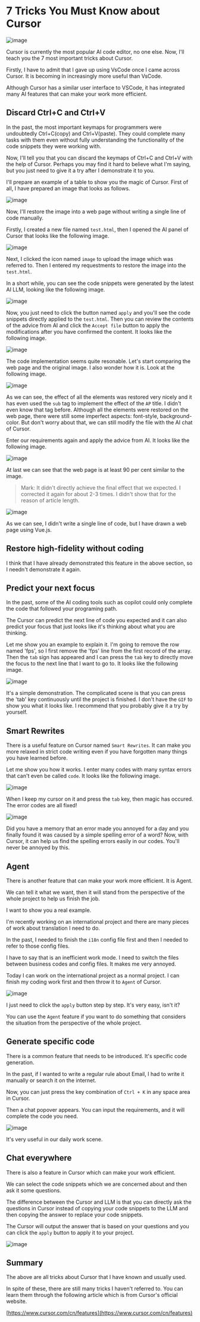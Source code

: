 # 7 Tricks You Must Know about Cursor

![image](http://shadows-mall.oss-cn-shenzhen.aliyuncs.com/images/0f134750d1c6f22701dc20bc287311a4.jpg)

Cursor is currently the most popular AI code editor, no one else. Now, I'll teach you the 7 most important tricks about Cursor.

Firstly, I have to admit that I gave up using VsCode once I came across Cursor. It is becoming in increasingly more useful than VsCode.

Although Cursor has a similar user interface to VSCode, it has integrated many AI features that can make your work more efficient.

## Discard Ctrl+C and Ctrl+V

In the past, the most important keymaps for programmers were undoubtedly Ctrl+C(copy) and Ctrl+V(paste). They could complete many tasks with them even without fully understanding the functionality of the code snippets they were working with.

Now, I'll tell you that you can discard the keymaps of Ctrl+C and Ctrl+V with the help of Cursor. Perhaps you may find it hard to believe what I'm saying, but you just need to give it a try after I demonstrate it to you.

I'll prepare an example of a table to show you the magic of Cursor. First of all, I have prepared an image that looks as follows.

![image](http://shadows-mall.oss-cn-shenzhen.aliyuncs.com/images/2d5e4e8c01fb25d9db69d609df4ad0bf.jpg)

Now, I'll restore the image into a web page without writing a single line of code manually.

Firstly, I created a new file named `test.html`, then I opened the AI panel of Cursor that looks like the following image. 

![image](http://shadows-mall.oss-cn-shenzhen.aliyuncs.com/images/0510d045fe359d4e2d2f41aa8c515990.jpg)

Next, I clicked the icon named `image` to upload the image which was referred to. Then I entered my requestments to restore the image into the `test.html`.

In a short while, you can see the code snippets were generated by the latest AI LLM, looking like the following image. 

![image](http://shadows-mall.oss-cn-shenzhen.aliyuncs.com/images/06bcf1b84916127bef7ffd542d97787b.jpg)

Now, you just need to click the button named `apply` and you'll see the code snippets directly applied to the `test.html`. Then you can review the contents of the advice from AI and click the `Accept file` button to apply the modifications after you have confirmed the content. It looks like the following image.

![image](http://shadows-mall.oss-cn-shenzhen.aliyuncs.com/images/b3eb2eecb323003121d8ff765c5f7563.jpg)

The code implementation seems quite resonable. Let's start comparing the web page and the original image. I also wonder how it is. Look at the following image.

![image](http://shadows-mall.oss-cn-shenzhen.aliyuncs.com/images/0bbd8be7d050aa7f1ff929b9bad51384.jpg)

As we can see, the effect of all the elements was restored very nicely and it has even used the `sub` tag to implement the effect of the `AP` title. I didn't even know that tag before. Although all the elements were restored on the web page, there were still some imperfect aspects: font-style, background-color. But don't worry about that, we can still modify the file with the AI chat of Cursor.

Enter our requirements again and apply the advice from AI. It looks like the following image.

![image](http://shadows-mall.oss-cn-shenzhen.aliyuncs.com/images/a5c9b3b35986dcfb4d139f884c37f20f.jpg)

At last we can see that the web page is at least 90 per cent similar to the image.

> Mark: It didn't directly achieve the final effect that we expected. I corrected it again for about 2-3 times. I didn't show that for the reason of article length.

![image](http://shadows-mall.oss-cn-shenzhen.aliyuncs.com/images/52d5213e9bffaab5d6e17b000a71201f.jpg)

As we can see, I didn't write a single line of code, but I have drawn a web page using Vue.js.

## Restore high-fidelity without coding

I think that I have already demonstrated this feature in the above section, so I needn't demonstrate it again.

## Predict your next focus

In the past, some of the AI coding tools such as copilot could only complete the code that followed your programing path.

The Cursor can predict the next line of code you expected and it can also predict your focus that just looks like it's thinking about what you are thinking.

Let me show you an example to explain it. I'm going to remove the row named 'fps', so I first remove the 'fps' line from the first record of the array. Then the `tab` sign has appeared and I can press the `tab` key to directly move the focus to the next line that I want to go to. It looks like the following image.

![image](http://shadows-mall.oss-cn-shenzhen.aliyuncs.com/images/223ef653e92eee35a7b898bb4cd7cbfc.jpg)

It's a simple demonstration. The complicated scene is that you can press the 'tab' key continuously until the project is finished. I don't have the `GIF` to show you what it looks like. I recommend that you probably give it a try by yourself.

## Smart Rewrites

There is a useful feature on Cursor named `Smart Rewrites`. It can make you more relaxed in strict code writing even if you have forgotten many things you have learned before.

Let me show you how it works. I enter many codes with many syntax errors that can't even be called `code`. It looks like the following image.

![image](http://shadows-mall.oss-cn-shenzhen.aliyuncs.com/images/97f4909a7fc4c93a76faa7307789eb84.jpg)

When I keep my cursor on it and press the `tab` key, then magic has occured. The error codes are all fixed!

![image](http://shadows-mall.oss-cn-shenzhen.aliyuncs.com/images/cee3c4a6f9b61b4dd31c32a5264a0618.jpg)

Did you have a memory that an error made you annoyed for a day and you finally found it was caused by a simple spelling error of a word? Now, with Cursor, it can help us find the spelling errors easily in our codes. You'll never be annoyed by this.

## Agent

There is another feature that can make your work more efficient. It is Agent.

We can tell it what we want, then it will stand from the perspective of the whole project to help us finish the job.

I want to show you a real example.

I'm recently working on an international project and there are many pieces of work about translation I need to do.

In the past, I needed to finish the `i18n` config file first and then I needed to refer to those config files.

I have to say that is an inefficient work mode. I need to switch the files between business codes and config files. It makes me very annoyed. 

Today I can work on the international project as a normal project. I can finish my coding work first and then throw it to `Agent` of Cursor.

![image](http://shadows-mall.oss-cn-shenzhen.aliyuncs.com/images/431054c76ebd38c9eef2a165cc0022b6.jpg)

I just need to click the `apply` button step by step. It's very easy, isn't it?

You can use the `Agent` feature if you want to do something that considers the situation from the perspective of the whole project.

## Generate specific code

There is a common feature that needs to be introduced. It's specific code generation.

In the past, if I wanted to write a regular rule about Email, I had to write it manually or search it on the internet.

Now, you can just press the key combination of `Ctrl + K` in any space area in Cursor.

Then a chat popover appears. You can input the requirements, and it will complete the code you need.

![image](http://shadows-mall.oss-cn-shenzhen.aliyuncs.com/images/9b15dbb436124a38f18edaf5366b440a.jpg)

It's very useful in our daily work scene.

## Chat everywhere

There is also a feature in Cursor which can make your work efficient.

We can select the code snippets which we are concerned about and then ask it some questions.

The difference between the Cursor and LLM is that you can directly ask the questions in Cursor instead of copying your code snippets to the LLM and then copying the answer to replace your code snippets.

The Cursor will output the answer that is based on your questions and you can click the `apply` button to apply it to your project.

![image](http://shadows-mall.oss-cn-shenzhen.aliyuncs.com/images/9d6671d6b05d4e4c79c7722b992fad93.jpg)

## Summary

The above are all tricks about Cursor that I have known and usually used.

In spite of these, there are still many tricks I haven't referred to. You can learn them through the following article which is from Cursor's official website.

[https://www.cursor.com/cn/features](https://www.cursor.com/cn/features)

